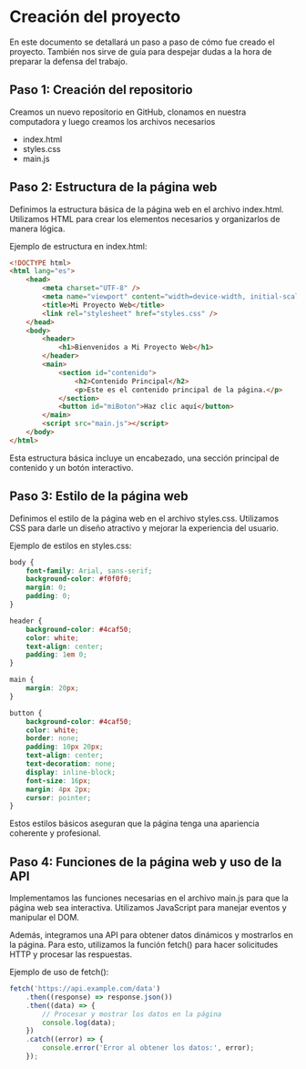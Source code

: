 # Creación del proyecto

En este documento se detallará un paso a paso de cómo fue creado el proyecto.
También nos sirve de guía para despejar dudas a la hora de preparar la defensa del trabajo.

## Paso 1: Creación del repositorio

Creamos un nuevo repositorio en GitHub, clonamos en nuestra computadora y luego creamos los archivos necesarios

-   index.html
-   styles.css
-   main.js

## Paso 2: Estructura de la página web

Definimos la estructura básica de la página web en el archivo index.html. Utilizamos HTML para crear los elementos necesarios y organizarlos de manera lógica.

Ejemplo de estructura en index.html:

```html
<!DOCTYPE html>
<html lang="es">
	<head>
		<meta charset="UTF-8" />
		<meta name="viewport" content="width=device-width, initial-scale=1.0" />
		<title>Mi Proyecto Web</title>
		<link rel="stylesheet" href="styles.css" />
	</head>
	<body>
		<header>
			<h1>Bienvenidos a Mi Proyecto Web</h1>
		</header>
		<main>
			<section id="contenido">
				<h2>Contenido Principal</h2>
				<p>Este es el contenido principal de la página.</p>
			</section>
			<button id="miBoton">Haz clic aquí</button>
		</main>
		<script src="main.js"></script>
	</body>
</html>
```

Esta estructura básica incluye un encabezado, una sección principal de contenido y un botón interactivo.

## Paso 3: Estilo de la página web

Definimos el estilo de la página web en el archivo styles.css. Utilizamos CSS para darle un diseño atractivo y mejorar la experiencia del usuario.

Ejemplo de estilos en styles.css:

```css
body {
	font-family: Arial, sans-serif;
	background-color: #f0f0f0;
	margin: 0;
	padding: 0;
}

header {
	background-color: #4caf50;
	color: white;
	text-align: center;
	padding: 1em 0;
}

main {
	margin: 20px;
}

button {
	background-color: #4caf50;
	color: white;
	border: none;
	padding: 10px 20px;
	text-align: center;
	text-decoration: none;
	display: inline-block;
	font-size: 16px;
	margin: 4px 2px;
	cursor: pointer;
}
```

Estos estilos básicos aseguran que la página tenga una apariencia coherente y profesional.

## Paso 4: Funciones de la página web y uso de la API

Implementamos las funciones necesarias en el archivo main.js para que la página web sea interactiva. Utilizamos JavaScript para manejar eventos y manipular el DOM.

Además, integramos una API para obtener datos dinámicos y mostrarlos en la página. Para esto, utilizamos la función fetch() para hacer solicitudes HTTP y procesar las respuestas.

Ejemplo de uso de fetch():

```javascript
fetch('https://api.example.com/data')
	.then((response) => response.json())
	.then((data) => {
		// Procesar y mostrar los datos en la página
		console.log(data);
	})
	.catch((error) => {
		console.error('Error al obtener los datos:', error);
	});
```
